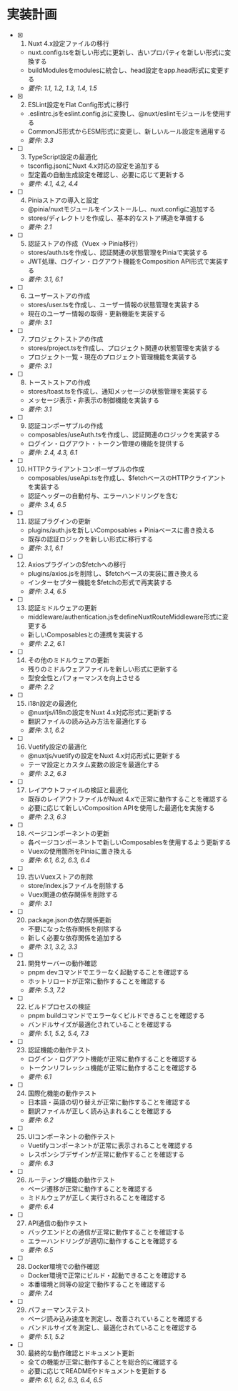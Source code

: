 # 実装計画

- [x] 1. Nuxt 4.x設定ファイルの移行
  - nuxt.config.tsを新しい形式に更新し、古いプロパティを新しい形式に変換する
  - buildModulesをmodulesに統合し、head設定をapp.head形式に変更する
  - _要件: 1.1, 1.2, 1.3, 1.4, 1.5_

- [x] 2. ESLint設定をFlat Config形式に移行
  - .eslintrc.jsをeslint.config.jsに変換し、@nuxt/eslintモジュールを使用する
  - CommonJS形式からESM形式に変更し、新しいルール設定を適用する
  - _要件: 3.3_

- [ ] 3. TypeScript設定の最適化
  - tsconfig.jsonにNuxt 4.x対応の設定を追加する
  - 型定義の自動生成設定を確認し、必要に応じて更新する
  - _要件: 4.1, 4.2, 4.4_

- [ ] 4. Piniaストアの導入と設定
  - @pinia/nuxtモジュールをインストールし、nuxt.configに追加する
  - stores/ディレクトリを作成し、基本的なストア構造を準備する
  - _要件: 2.1_

- [ ] 5. 認証ストアの作成（Vuex → Pinia移行）
  - stores/auth.tsを作成し、認証関連の状態管理をPiniaで実装する
  - JWT処理、ログイン・ログアウト機能をComposition API形式で実装する
  - _要件: 3.1, 6.1_

- [ ] 6. ユーザーストアの作成
  - stores/user.tsを作成し、ユーザー情報の状態管理を実装する
  - 現在のユーザー情報の取得・更新機能を実装する
  - _要件: 3.1_

- [ ] 7. プロジェクトストアの作成
  - stores/project.tsを作成し、プロジェクト関連の状態管理を実装する
  - プロジェクト一覧・現在のプロジェクト管理機能を実装する
  - _要件: 3.1_

- [ ] 8. トーストストアの作成
  - stores/toast.tsを作成し、通知メッセージの状態管理を実装する
  - メッセージ表示・非表示の制御機能を実装する
  - _要件: 3.1_

- [ ] 9. 認証コンポーザブルの作成
  - composables/useAuth.tsを作成し、認証関連のロジックを実装する
  - ログイン・ログアウト・トークン管理の機能を提供する
  - _要件: 2.4, 4.3, 6.1_

- [ ] 10. HTTPクライアントコンポーザブルの作成
  - composables/useApi.tsを作成し、$fetchベースのHTTPクライアントを実装する
  - 認証ヘッダーの自動付与、エラーハンドリングを含む
  - _要件: 3.4, 6.5_

- [ ] 11. 認証プラグインの更新
  - plugins/auth.jsを新しいComposables + Piniaベースに書き換える
  - 既存の認証ロジックを新しい形式に移行する
  - _要件: 3.1, 6.1_

- [ ] 12. Axiosプラグインの$fetchへの移行
  - plugins/axios.jsを削除し、$fetchベースの実装に置き換える
  - インターセプター機能を$fetchの形式で再実装する
  - _要件: 3.4, 6.5_

- [ ] 13. 認証ミドルウェアの更新
  - middleware/authentication.jsをdefineNuxtRouteMiddleware形式に変更する
  - 新しいComposablesとの連携を実装する
  - _要件: 2.2, 6.1_

- [ ] 14. その他のミドルウェアの更新
  - 残りのミドルウェアファイルを新しい形式に更新する
  - 型安全性とパフォーマンスを向上させる
  - _要件: 2.2_

- [ ] 15. i18n設定の最適化
  - @nuxtjs/i18nの設定をNuxt 4.x対応形式に更新する
  - 翻訳ファイルの読み込み方法を最適化する
  - _要件: 3.1, 6.2_

- [ ] 16. Vuetify設定の最適化
  - @nuxtjs/vuetifyの設定をNuxt 4.x対応形式に更新する
  - テーマ設定とカスタム変数の設定を最適化する
  - _要件: 3.2, 6.3_

- [ ] 17. レイアウトファイルの検証と最適化
  - 既存のレイアウトファイルがNuxt 4.xで正常に動作することを確認する
  - 必要に応じて新しいComposition APIを使用した最適化を実施する
  - _要件: 2.3, 6.3_

- [ ] 18. ページコンポーネントの更新
  - 各ページコンポーネントで新しいComposablesを使用するよう更新する
  - Vuexの使用箇所をPiniaに置き換える
  - _要件: 6.1, 6.2, 6.3, 6.4_

- [ ] 19. 古いVuexストアの削除
  - store/index.jsファイルを削除する
  - Vuex関連の依存関係を削除する
  - _要件: 3.1_

- [ ] 20. package.jsonの依存関係更新
  - 不要になった依存関係を削除する
  - 新しく必要な依存関係を追加する
  - _要件: 3.1, 3.2, 3.3_

- [ ] 21. 開発サーバーの動作確認
  - pnpm devコマンドでエラーなく起動することを確認する
  - ホットリロードが正常に動作することを確認する
  - _要件: 5.3, 7.2_

- [ ] 22. ビルドプロセスの検証
  - pnpm buildコマンドでエラーなくビルドできることを確認する
  - バンドルサイズが最適化されていることを確認する
  - _要件: 5.1, 5.2, 5.4, 7.3_

- [ ] 23. 認証機能の動作テスト
  - ログイン・ログアウト機能が正常に動作することを確認する
  - トークンリフレッシュ機能が正常に動作することを確認する
  - _要件: 6.1_

- [ ] 24. 国際化機能の動作テスト
  - 日本語・英語の切り替えが正常に動作することを確認する
  - 翻訳ファイルが正しく読み込まれることを確認する
  - _要件: 6.2_

- [ ] 25. UIコンポーネントの動作テスト
  - Vuetifyコンポーネントが正常に表示されることを確認する
  - レスポンシブデザインが正常に動作することを確認する
  - _要件: 6.3_

- [ ] 26. ルーティング機能の動作テスト
  - ページ遷移が正常に動作することを確認する
  - ミドルウェアが正しく実行されることを確認する
  - _要件: 6.4_

- [ ] 27. API通信の動作テスト
  - バックエンドとの通信が正常に動作することを確認する
  - エラーハンドリングが適切に動作することを確認する
  - _要件: 6.5_

- [ ] 28. Docker環境での動作確認
  - Docker環境で正常にビルド・起動できることを確認する
  - 本番環境と同等の設定で動作することを確認する
  - _要件: 7.4_

- [ ] 29. パフォーマンステスト
  - ページ読み込み速度を測定し、改善されていることを確認する
  - バンドルサイズを測定し、最適化されていることを確認する
  - _要件: 5.1, 5.2_

- [ ] 30. 最終的な動作確認とドキュメント更新
  - 全ての機能が正常に動作することを総合的に確認する
  - 必要に応じてREADMEやドキュメントを更新する
  - _要件: 6.1, 6.2, 6.3, 6.4, 6.5_